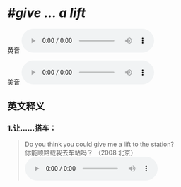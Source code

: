 # ***\#give ... a lift*** 
英音
<audio src="./media/give ... a lift1_AAC.aac" controls="controls"></audio>

美音
<audio src="./media/give ... a lift2.aac" controls="controls"></audio>



  

英文释义
---
### 1.**让……搭车：**  

 > Do you think you could give me a lift to the station?  
 > 你能顺路载我去车站吗？  （2008 北京）  
<audio src="./media/lift-8.aac" controls="controls"></audio>


